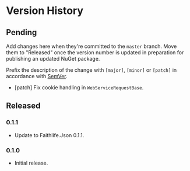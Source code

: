 # Version History

## Pending

Add changes here when they're committed to the `master` branch. Move them to "Released" once the version number
is updated in preparation for publishing an updated NuGet package.

Prefix the description of the change with `[major]`, `[minor]` or `[patch]` in accordance with [SemVer](http://semver.org).

* [patch] Fix cookie handling in `WebServiceRequestBase`.

## Released

### 0.1.1

* Update to Faithlife.Json 0.1.1.

### 0.1.0

* Initial release.
